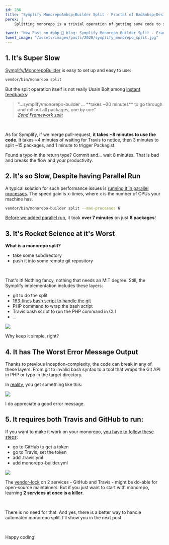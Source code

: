 ```yaml
---
id: 286
title: "Symplify Monorepo&nbsp;Builder Split - Fractal of Bad&nbsp;Design"
perex: |
    Splitting monorepo is a trivial operation of getting some code to some repository. Unless your take into rocket science like Symplify does. It is slow, complicated, and doesn't work on GitHub, where the open-source lives.

tweet: "New Post on #php 🐘 blog: Symplify Monorepo Builder Split - Fractal of Bad Design"
tweet_image: "/assets/images/posts/2020/symplify_monorepo_split.jpg"
---
```


## 1. It's Super Slow

[Symplify/MonorepoBuilder](https://github.com/symplify/monorepo-builder) is easy to set up and easy to use:

```bash
vendor/bin/monorepo split
```

But the split operation itself is not really Usain Bolt among [instant feedbacks](/blog/2020/01/13/why-is-first-instant-feedback-crucial-to-developers/):

<blockquote class="blockquote text-center" markdown="1">
"...symplify/monorepo-builder ... **takes ~20 minutes** to go through and roll out all packages, one by one"
    <footer class="blockquote-footer">
        <cite><a href="https://github.com/zf1s/zf1/issues/33#issuecomment-732113017">Zend Framework split</a></cite>
    </footer>
</blockquote>

<br>

As for Symplify, if we merge pull-request, **it takes ~8 minutes to use the code**.
It takes ~4&nbsp;minutes of waiting for Travis to notice, then 3 minutes to split ~15 packages, and 1 minute to trigger Packagist.

Found a typo in the return type? Commit and... wait 8 minutes. That is bad and breaks the flow and your productivity.

## 2. It's so Slow, Despite having Parallel Run

A typical solution for such performance issues is [running it in parallel processes](https://phpstan.org/blog/from-minutes-to-seconds-massive-performance-gains-in-phpstan). The speed gain is x-times, where `x` is the number of CPUs your machine has.

```bash
vendor/bin/monorepo-builder split --max-processes 6
```

[Before we added parallel run](https://github.com/symplify/symplify/pull/620), it took **over 7 minutes** on just **8 packages**!

## 3. It's Rocket Science at it's Worst

**What is a monorepo split?**

- take some subdirectory
- push it into some remote git repository

<br>

That's it! Nothing fancy, nothing that needs an MIT degree. Still, the Symplify implementation includes these layers:

- git to do the split
- [163-lines bash script to handle the git](https://github.com/symplify/monorepo-builder/blob/db9a1aa840092a66234c166cbcc9d6d9196d81b1/packages/Split/bash/subsplit.sh)
- PHP command to wrap the bash script
- Travis bash script to run the PHP command in CLI
- ...

<img src="/assets/images/posts/2020/symplify_monorepo_split.jpg" class="img-thumbnail">

Why keep it simple, right?

## 4. It has The Worst Error Message Output

Thanks to previous Inception-complexity, the code can break in any of these layers. From git to invalid bash syntax to a tool that wraps the Git API in PHP or typo in the target directory.

In [reality](https://travis-ci.com/github/symplify/symplify/jobs/363743493), you get something like this:

<img src="/assets/images/posts/2020/symplify_monorepo_fail.png" class="img-thumbnail">

I do appreciate a good error message.

## 5. It requires both Travis and GitHub to run:

If you want to make it work on your monorepo, [you have to follow these steps](/blog/2018/07/19/how-to-make-github-and-travis-split-monorepo-to-multiple-git-repositories-for-you/):

- go to GitHub to get a token
- go to Travis, set the token
- add .travis.yml
- add monorepo-builder.yml

<img src="/assets/images/posts/2020/symplify_monorepo_long.png" class="img-thumbnail">

The [vendor-lock](/blog/2019/03/11/why-we-migrated-from-nette-to-symfony-in-3-weeks-part-3/) on 2 services - GitHub and Travis - might be do-able for open-source maintainers. But if you just want to start with monorepo, learning **2 services at once is a killer**.

<br>

There is no need for that. And yes, there is a better way to handle automated monorepo split. I'll show you in the next post.

<br>

Happy coding!
